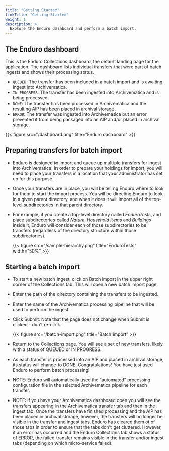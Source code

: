 ```yaml
---
title: "Getting Started"
linkTitle: "Getting Started"
weight: 1
description: >
  Explore the Enduro dashboard and perform a batch import.
---
```


## The Enduro dashboard

This is the Enduro Collections dashboard, the default landing page for the
application. The dashboard lists individual transfers that were part of batch
ingests and shows their processing status.

* `QUEUED`: The transfer has been included in a batch import and is awaiting
  ingest into Archivematica.
* `IN PROGRESS`: The transfer has been ingested into Archivematica and is being
  processed.
* `DONE`: The transfer has been processed in Archivematica and the resulting
  AIP has been placed in archival storage.
* `ERROR`: The transfer was ingested into Archivematica but an error prevented
  it from being packaged into an AIP and/or placed in archival storage.

{{< figure src="/dashboard.png" title="Enduro dashboard" >}}

## Preparing transfers for batch import

* Enduro is designed to import and queue up multiple transfers for ingest into
  Archivematica. In order to prepare your holdings for import, you will need to
  place your transfers in a location that your administrator has set up for this
  purpose.
* Once your transfers are in place, you will be telling Enduro where to look for
  them to start the import process. You will be directing Enduro to look in a
  given parent directory, and when it does it will import all of the top-level
  subdirectories in that parent directory.
* For example, if you create a top-level directory called *EnduroTests*, and
  place subdirectories called *Nature*, *Household items* and *Buildings*
  inside it, Enduro will consider each of those subdirectories to be transfers
  (regardless of the directory structure within those subdirectories).

  {{< figure src="/sample-hierarchy.png" title="EnduroTests" width="50%" >}}

## Starting a batch import

* To start a new batch ingest, click on Batch import in the upper right corner
  of the Collections tab. This will open a new batch import page.
* Enter the path of the directory containing the transfers to be ingested.
* Enter the name of the Archivematica processing pipeline that will be used to
  perform the ingest.
* Click Submit. Note that the page does not change when Submit is clicked -
  don't re-click.

  {{< figure src="/batch-import.png" title="Batch import" >}}

* Return to the Collections page. You will see a set of new transfers, likely
  with a status of QUEUED or IN PROGRESS.
* As each transfer is processed into an AIP and placed in archival storage, its
  status will change to DONE. Congratulations! You have just used Enduro to
  perform batch processing!
* NOTE: Enduro will automatically used the "automated" processing configuration
  file in the selected Archivematica pipeline for each transfer.
* NOTE: If you have your Archivematica dashboard open you will see the
  transfers appearing in the Archivematica transfer tab and then in the ingest
  tab. Once the transfers have finished processing and the AIP has been placed
  in archival storage, however, the transfers will no longer be visible in the
  transfer and ingest tabs. Enduro has cleared them ot of those tabs in order
  to ensure that the tabs don't get cluttered. However, if an error has occurred
  and the Enduro Collections tab shows a status of ERROR, the failed transfer
  remains visible in the transfer and/or ingest tabs (depending on which
  micro-service failed).
